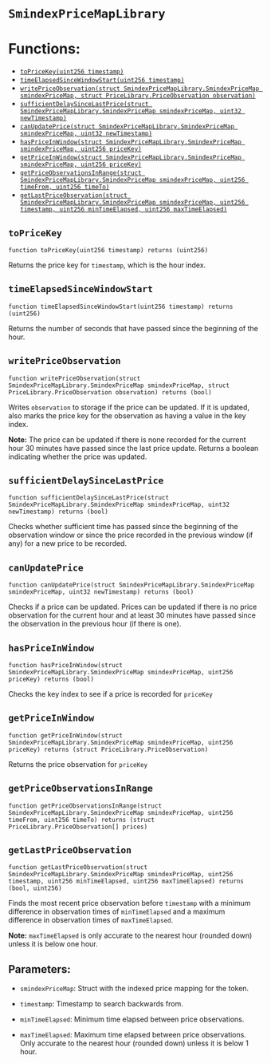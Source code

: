# `SmindexPriceMapLibrary`

# Functions:
- [`toPriceKey(uint256 timestamp)`](#SmindexPriceMapLibrary-toPriceKey-uint256-)
- [`timeElapsedSinceWindowStart(uint256 timestamp)`](#SmindexPriceMapLibrary-timeElapsedSinceWindowStart-uint256-)
- [`writePriceObservation(struct SmindexPriceMapLibrary.SmindexPriceMap smindexPriceMap, struct PriceLibrary.PriceObservation observation)`](#SmindexPriceMapLibrary-writePriceObservation-struct-SmindexPriceMapLibrary-SmindexPriceMap-struct-PriceLibrary-PriceObservation-)
- [`sufficientDelaySinceLastPrice(struct SmindexPriceMapLibrary.SmindexPriceMap smindexPriceMap, uint32 newTimestamp)`](#SmindexPriceMapLibrary-sufficientDelaySinceLastPrice-struct-SmindexPriceMapLibrary-SmindexPriceMap-uint32-)
- [`canUpdatePrice(struct SmindexPriceMapLibrary.SmindexPriceMap smindexPriceMap, uint32 newTimestamp)`](#SmindexPriceMapLibrary-canUpdatePrice-struct-SmindexPriceMapLibrary-SmindexPriceMap-uint32-)
- [`hasPriceInWindow(struct SmindexPriceMapLibrary.SmindexPriceMap smindexPriceMap, uint256 priceKey)`](#SmindexPriceMapLibrary-hasPriceInWindow-struct-SmindexPriceMapLibrary-SmindexPriceMap-uint256-)
- [`getPriceInWindow(struct SmindexPriceMapLibrary.SmindexPriceMap smindexPriceMap, uint256 priceKey)`](#SmindexPriceMapLibrary-getPriceInWindow-struct-SmindexPriceMapLibrary-SmindexPriceMap-uint256-)
- [`getPriceObservationsInRange(struct SmindexPriceMapLibrary.SmindexPriceMap smindexPriceMap, uint256 timeFrom, uint256 timeTo)`](#SmindexPriceMapLibrary-getPriceObservationsInRange-struct-SmindexPriceMapLibrary-SmindexPriceMap-uint256-uint256-)
- [`getLastPriceObservation(struct SmindexPriceMapLibrary.SmindexPriceMap smindexPriceMap, uint256 timestamp, uint256 minTimeElapsed, uint256 maxTimeElapsed)`](#SmindexPriceMapLibrary-getLastPriceObservation-struct-SmindexPriceMapLibrary-SmindexPriceMap-uint256-uint256-uint256-)

## <a id='SmindexPriceMapLibrary-toPriceKey-uint256-'></a> `toPriceKey`

```
function toPriceKey(uint256 timestamp) returns (uint256)
```



Returns the price key for `timestamp`, which is the hour index.


## <a id='SmindexPriceMapLibrary-timeElapsedSinceWindowStart-uint256-'></a> `timeElapsedSinceWindowStart`

```
function timeElapsedSinceWindowStart(uint256 timestamp) returns (uint256)
```



Returns the number of seconds that have passed since the beginning of the hour.


## <a id='SmindexPriceMapLibrary-writePriceObservation-struct-SmindexPriceMapLibrary-SmindexPriceMap-struct-PriceLibrary-PriceObservation-'></a> `writePriceObservation`

```
function writePriceObservation(struct SmindexPriceMapLibrary.SmindexPriceMap smindexPriceMap, struct PriceLibrary.PriceObservation observation) returns (bool)
```

Writes `observation` to storage if the price can be updated. If it is
updated, also marks the price key for the observation as having a value in
the key index.

**Note:** The price can be updated if there is none recorded for the current
hour 30 minutes have passed since the last price update.
Returns a boolean indicating whether the price was updated.


## <a id='SmindexPriceMapLibrary-sufficientDelaySinceLastPrice-struct-SmindexPriceMapLibrary-SmindexPriceMap-uint32-'></a> `sufficientDelaySinceLastPrice`

```
function sufficientDelaySinceLastPrice(struct SmindexPriceMapLibrary.SmindexPriceMap smindexPriceMap, uint32 newTimestamp) returns (bool)
```

Checks whether sufficient time has passed since the beginning of the observation
window or since the price recorded in the previous window (if any) for a new price
to be recorded.


## <a id='SmindexPriceMapLibrary-canUpdatePrice-struct-SmindexPriceMapLibrary-SmindexPriceMap-uint32-'></a> `canUpdatePrice`

```
function canUpdatePrice(struct SmindexPriceMapLibrary.SmindexPriceMap smindexPriceMap, uint32 newTimestamp) returns (bool)
```

Checks if a price can be updated. Prices can be updated if there is no price
observation for the current hour and at least 30 minutes have passed since the
observation in the previous hour (if there is one).


## <a id='SmindexPriceMapLibrary-hasPriceInWindow-struct-SmindexPriceMapLibrary-SmindexPriceMap-uint256-'></a> `hasPriceInWindow`

```
function hasPriceInWindow(struct SmindexPriceMapLibrary.SmindexPriceMap smindexPriceMap, uint256 priceKey) returns (bool)
```

Checks the key index to see if a price is recorded for `priceKey`


## <a id='SmindexPriceMapLibrary-getPriceInWindow-struct-SmindexPriceMapLibrary-SmindexPriceMap-uint256-'></a> `getPriceInWindow`

```
function getPriceInWindow(struct SmindexPriceMapLibrary.SmindexPriceMap smindexPriceMap, uint256 priceKey) returns (struct PriceLibrary.PriceObservation)
```



Returns the price observation for `priceKey`


## <a id='SmindexPriceMapLibrary-getPriceObservationsInRange-struct-SmindexPriceMapLibrary-SmindexPriceMap-uint256-uint256-'></a> `getPriceObservationsInRange`

```
function getPriceObservationsInRange(struct SmindexPriceMapLibrary.SmindexPriceMap smindexPriceMap, uint256 timeFrom, uint256 timeTo) returns (struct PriceLibrary.PriceObservation[] prices)
```


## <a id='SmindexPriceMapLibrary-getLastPriceObservation-struct-SmindexPriceMapLibrary-SmindexPriceMap-uint256-uint256-uint256-'></a> `getLastPriceObservation`

```
function getLastPriceObservation(struct SmindexPriceMapLibrary.SmindexPriceMap smindexPriceMap, uint256 timestamp, uint256 minTimeElapsed, uint256 maxTimeElapsed) returns (bool, uint256)
```



Finds the most recent price observation before `timestamp` with a minimum
difference in observation times of `minTimeElapsed` and a maximum difference in
observation times of `maxTimeElapsed`.

**Note:** `maxTimeElapsed` is only accurate to the nearest hour (rounded down) unless
it is below one hour.


## Parameters:
- `smindexPriceMap`: Struct with the indexed price mapping for the token.

- `timestamp`: Timestamp to search backwards from.

- `minTimeElapsed`: Minimum time elapsed between price observations.

- `maxTimeElapsed`: Maximum time elapsed between price observations.
Only accurate to the nearest hour (rounded down) unless it is below 1 hour.

